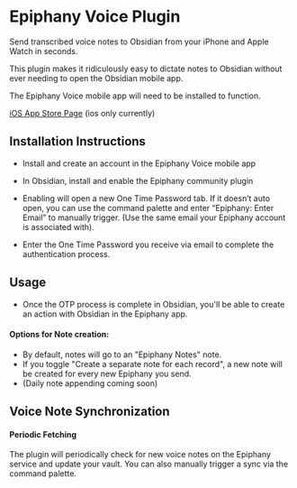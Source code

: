# Epiphany Voice Plugin

Send transcribed voice notes to Obsidian from your iPhone and Apple Watch in seconds.

This plugin makes it ridiculously easy to dictate notes to Obsidian without ever needing to open the Obsidian mobile app.

The Epiphany Voice mobile app will need to be installed to function. 

[iOS App Store Page](http://www.epiphanyvoice.io) (ios only currently)

## Installation Instructions

- Install and create an account in the Epiphany Voice mobile app

- In Obsidian, install and enable the Epiphany community plugin

- Enabling will open a new One Time Password tab. If it doesn’t auto open, you can use the command palette and enter “Epiphany: Enter Email” to manually trigger. (Use the same email your Epiphany account is associated with). 
- Enter the One Time Password you receive via email to complete the authentication process.

## Usage
- Once the OTP process is complete in Obsidian, you'll be able to create an action with Obsidian in the Epiphany app.

#### Options for Note creation:
- By default, notes will go to an "Epiphany Notes" note. 
- If you toggle "Create a separate note for each record", a new note will be created for every new Epiphany you send.
- (Daily note appending coming soon)


## Voice Note Synchronization

#### Periodic Fetching
The plugin will periodically check for new voice notes on the Epiphany service and update your vault. You can also manually trigger a sync via the command palette.
